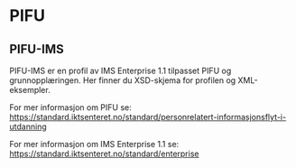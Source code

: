 # PIFU 

## PIFU-IMS
PIFU-IMS er en profil av IMS Enterprise 1.1 tilpasset PIFU og grunnopplæringen. Her finner du XSD-skjema for profilen og XML-eksempler.

For mer informasjon om PIFU se: 
https://standard.iktsenteret.no/standard/personrelatert-informasjonsflyt-i-utdanning

For mer informasjon om IMS Enterprise 1.1 se:
https://standard.iktsenteret.no/standard/enterprise


